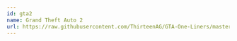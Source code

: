 ```yaml
---
id: gta2
name: Grand Theft Auto 2
url: https://raw.githubusercontent.com/ThirteenAG/GTA-One-Liners/master/plugins/data/text/GTA2.json
---
```

